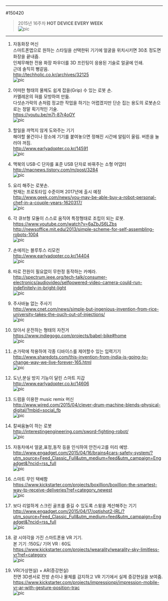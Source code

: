                              
---                                    
#150420  
> 2015년 16주차 **HOT DEVICE EVERY WEEK**                 
> ![pic](../image/MAIN.png)                
                                
---                                    
  
  
1. 자동화장 머신   
스마트폰앱으로 원하는 스타일을 선택한뒤 기기에 얼굴을 위치시키면 30초 정도면 화장을 끝내줌.  
인체무해한 전용 화장 파우더를 3D 프린팅이 응용된 기술로 얼굴에 인쇄.  
근데 솔직히 뻥같음.  
http://techholic.co.kr/archives/32125  
![pic](../image/150420/1.jpg)  
  
2. 어떠한 형태의 물체도 쉽게 잡을(Grip) 수 있는 로봇 손.  
카멜레온의 혀를 모방하여 만듦.   
다섯손가락의 손처럼 정교한 작업을 하기는 어렵겠지만 단순 집는 용도의 로봇손으로는 정말 획기적인 기술.  
https://youtu.be/m7l-87r4oOY  
![pic](../image/150420/2.png)  
  
3. 할일을 까먹지 않게 도와주는 기기  
해야할 물건이나 장소에 기기를 붙여놓으면 정해진 시간에 알림이 울림. 버튼을 눌러야 꺼짐.  
http://www.earlyadopter.co.kr/14591  
![pic](../image/150420/3.jpg)  
  
4. 맥북의 USB-C 단자를 표준 USB 단자로 바꿔주는 소형 어댑터  
http://macnews.tistory.com/m/post/3284  
![pic](../image/150420/4.jpg)  
  
5. 요리 해주는 로봇손.   
현재는 프로토타입 수준이며 2017년에 출시 예정  
http://www.geek.com/news/you-may-be-able-buy-a-robot-personal-chef-in-a-couple-years-1620317/  
![pic](../image/150420/5.jpg)  
  
  
6. 각 큐브형 모듈이 스스로 움직여 특정형태로 조립이 되는 로봇.  
https://www.youtube.com/watch?v=6aZbJS6LZbs  
http://newsoffice.mit.edu/2013/simple-scheme-for-self-assembling-robots-1004  
![pic](../image/150420/6.jpg)  
  
7. 손에끼는 블루투스 리모컨  
http://www.earlyadopter.co.kr/14404  
![pic](../image/150420/7.png)  
  
8. 따로 전원이 필요없이 무한정 동작하는 카메라.   
http://spectrum.ieee.org/tech-talk/consumer-electronics/audiovideo/selfpowered-video-camera-could-run-indefinitely-in-bright-light  
![pic](../image/150420/8.jpg)  
  
9. 주사바늘 없는 주사기  
http://www.cnet.com/news/simple-but-ingenious-invention-from-rice-university-takes-the-ouch-out-of-injections/  
![pic](../image/150420/9.png)  
  
10. 앉아서 운전하는 형태의 자전거  
https://www.indiegogo.com/projects/babel-bike#home  
![pic](../image/150420/10.jpg)  
  
11. 손가락에 착용하여 각종 디바이스를 제어할수 있는 입력기기  
http://www.sharedots.com/this-invention-from-india-is-going-to-change-way-we-live-forever-165.html  
![pic](../image/150420/11.jpg)  
  
12. 도난,분실 방지 기능이 달린 스마트 지갑  
http://www.earlyadopter.co.kr/14606  
![pic](../image/150420/12.jpg)  
  
13. 드럼을 이용한 music remix 머신   
http://www.wired.com/2015/04/clever-drum-machine-blends-physical-digital/?mbid=social_fb  
![pic](../image/150420/13.jpg)  
  
14. 칼싸움놀이 하는 로봇  
http://interestingengineering.com/sword-fighting-robot/  
![pic](../image/150420/14.jpg)  
  
  
15. 자동차에서 얼굴,표정,동작 등을 인식하여 안전사고를 미리 예방.  
http://www.engadget.com/2015/04/16/brains4cars-safety-system/?utm_source=Feed_Classic_Full&utm_medium=feed&utm_campaign=Engadget&?ncid=rss_full  
![pic](../image/150420/15.jpg)  
  
16. 스마트 무인 택배함  
https://www.kickstarter.com/projects/boxillion/boxillion-the-smartest-way-to-receive-deliveries?ref=category_newest  
![pic](../image/150420/16.jpg)  
  
17. 보다 리얼하게 스크린 골프를 즐길 수 있도록 스윙을 계산해주는 기기  
http://www.engadget.com/2015/04/17/optishot2-IRL/?utm_source=Feed_Classic_Full&utm_medium=feed&utm_campaign=Engadget&?ncid=rss_full  
![pic](../image/150420/17.jpg)  
  
18. 광 시야각을 가진 스마트폰용 VR 기기.   
본 기기 :150도/ 기어 VR : 60도   
https://www.kickstarter.com/projects/wearality/wearality-sky-limitless-vr?ref=category  
![pic](../image/150420/18.jpg)  
  
19. VR(가상현실) + AR(증강현실)  
전면 3D센서로 전방 손이나 물체를 감지하고 VR 기기에서 실제 증강현실을 보여줌.  
https://www.kickstarter.com/projects/impressionpi/impression-mobile-vr-ar-with-gesture-position-trac  
![pic](../image/150420/19.jpg)  
  
  
